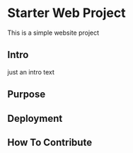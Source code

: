 # Starter Web Project

This is a simple website project

## Intro 
just an intro text 

## Purpose

## Deployment

## How To Contribute